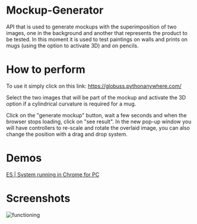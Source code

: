 # Mockup-Generator
API that is used to generate mockups with the superimposition of two images, one in the background and another that represents the product to be tested. In this moment it is used to test paintings on walls and prints on mugs (using the option to activate 3D) and on pencils.

# How to perform
To use it simply click on this link: https://globuss.pythonanywhere.com/

Select the two images that will be part of the mockup and activate the 3D option if a cylindrical curvature is required for a mug.

Click on the "generate mockup" button, wait a few seconds and when the browser stops loading, click on "see result". In the new pop-up window you will have controllers to re-scale and rotate the overlaid image, you can also change the position with a drag and drop system.

# Demos

[ES | System running in Chrome for PC](https://www.youtube.com/watch?v=y2l7h0xh68s)

# Screenshots

![functioning](https://drive.google.com/uc?id=11hdtjLipa8d58dro1XZZ-QLSuhS_uVr5)
